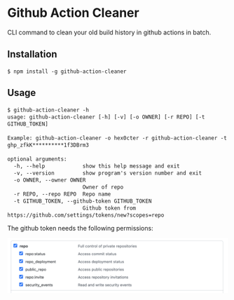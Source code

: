 # Github Action Cleaner
CLI command to clean your old build history in github actions in batch.

## Installation

```
$ npm install -g github-action-cleaner
```

## Usage
```
$ github-action-cleaner -h
usage: github-action-cleaner [-h] [-v] [-o OWNER] [-r REPO] [-t GITHUB_TOKEN]

Example: github-action-cleaner -o hex0cter -r github-action-cleaner -t ghp_zfkK**********1f3DBrm3

optional arguments:
  -h, --help            show this help message and exit
  -v, --version         show program's version number and exit
  -o OWNER, --owner OWNER
                        Owner of repo
  -r REPO, --repo REPO  Repo name
  -t GITHUB_TOKEN, --github-token GITHUB_TOKEN
                        Github token from https://github.com/settings/tokens/new?scopes=repo
```

The github token needs the following permissions:

<img src='assets/github-token.png'>
